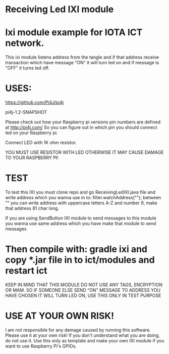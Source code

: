 # Receiving Led IXI module

# Ixi module example for IOTA ICT network.

This ixi module listens address from the tangle and if that address receive transaction which have message "ON"
it will turn led on and if message is "OFF" it turns led off.

# USES:

https://github.com/Pi4J/pi4j

pi4j-1.2-SNAPSHOT

Please check out how your Raspberry pi versions pin numbers are defined at http://pi4j.com/ So you can figure out in which pin you should connect led on your Raspberry pi.

Connect LED with 1K ohm resistor.

YOU MUST USE RESISTOR WITH LED OTHERWISE IT MAY CAUSE DAMAGE TO YOUR RASPBERRY PI!

# TEST

 To test this IXI you must clone repo and go ReceivingLedIXI.java file and write address which you wanna use in to:
 filter.watchAddress(""); between "" you can write address with uppercase letters A-Z and number 9, make that address 81 char long.

 If you are using SendButton IXI module to send messages to this module you wanna use same address which you have make
 that module to send messages
 
 # Then compile with: gradle ixi and copy *.jar file in to ict/modules and restart ict
 
 KEEP IN MIND THAT THIS MODULE DO NOT USE ANY TAGS, ENCRYPTION OR MAM. 
 SO IF SOMEONE ELSE SEND "ON" MESSAGE TO ADDRESS YOU HAVE CHOSEN
 IT WILL TURN LED ON, USE THIS ONLY IN TEST PURPOSE


# USE AT YOUR OWN RISK!

I am not responsible for any damage caused by running this software. Please use it at your own risk! If you don't understand what you are doing, do not use it. Use this only as template and make your own IXI module if you want to use Raspberry Pi's GPIOs.
